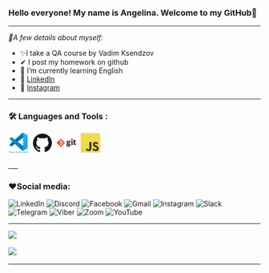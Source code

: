 ### Hello everyone! My name is Angelina. Welcome to my GitHub👋 ###
___

*🤗A few details about myself:*
+ ✨I take a QA course by Vadim Ksendzov
+ ✔ I post my homework on github
+ 🌱 I’m currently learning English
+ 🧷 [LinkedIn](https://www.linkedin.com/in/%D0%B0%D0%BD%D0%B3%D0%B5%D0%BB%D0%B8%D0%BD%D0%B0-%D0%B3%D1%80%D0%B8%D0%B1-30200664/) 
+ 🤳 [Instagram](https://instagram.com/angelina_hryb?igshid=ZDdkNTZiNTM=)
___
### :hammer_and_wrench: Languages and Tools :
<div>
 
<img src="https://github.com/devicons/devicon/blob/master/icons/vscode/vscode-original-wordmark.svg" title="VScode" alt="VScode" width="40" height="40"/>&nbsp;
<img src="https://github.com/devicons/devicon/blob/master/icons/github/github-original.svg" title="Github" alt="Github" width="40" height="40"/>&nbsp;
<img src="https://github.com/devicons/devicon/blob/master/icons/git/git-original-wordmark.svg" title="Git" alt="Git" width="40" height="40"/>&nbsp;
<img src="https://github.com/devicons/devicon/blob/master/icons/javascript/javascript-original.svg" title="js" alt="js" width="40" height="40"/>&nbsp;

</div>
___

### ❤Social media: ###

![LinkedIn](https://img.shields.io/badge/linkedin-%230077B5.svg?style=for-the-badge&logo=linkedin&logoColor=white)
![Discord](https://img.shields.io/badge/Discord-%235865F2.svg?style=for-the-badge&logo=discord&logoColor=white)
![Facebook](https://img.shields.io/badge/Facebook-%231877F2.svg?style=for-the-badge&logo=Facebook&logoColor=white)
![Gmail](https://img.shields.io/badge/Gmail-D14836?style=for-the-badge&logo=gmail&logoColor=white)
![Instagram](https://img.shields.io/badge/Instagram-%23E4405F.svg?style=for-the-badge&logo=Instagram&logoColor=white)
![Slack](https://img.shields.io/badge/Slack-4A154B?style=for-the-badge&logo=slack&logoColor=white)
![Telegram](https://img.shields.io/badge/Telegram-2CA5E0?style=for-the-badge&logo=telegram&logoColor=white)
![Viber](https://img.shields.io/badge/Viber-8B66A9?style=for-the-badge&logo=viber&logoColor=white)
![Zoom](https://img.shields.io/badge/Zoom-2D8CFF?style=for-the-badge&logo=zoom&logoColor=white)
![YouTube](https://img.shields.io/badge/YouTube-%23FF0000.svg?style=for-the-badge&logo=YouTube&logoColor=white)
___

<div id="header" align="left">
<img src="https://media.giphy.com/media/l0K4n42JVSqqUvAQg/giphy.gif" width="500"/>
</div>


![](https://komarev.com/ghpvc/?username=angelina-hryb)

___
